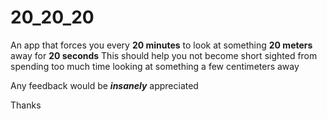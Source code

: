 # 20_20_20

An app that forces you every **20 minutes** to look at something **20 meters** away for **20 seconds**
This should help you not become short sighted from spending too much time looking at something a few centimeters away

Any feedback would be ***insanely*** appreciated

Thanks
